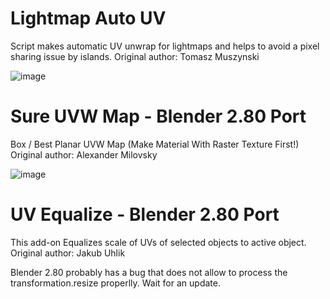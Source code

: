 # Lightmap Auto UV
Script makes automatic UV unwrap for lightmaps and helps to avoid a pixel sharing issue by islands.
Original author: Tomasz Muszynski

![image](https://raw.githubusercontent.com/muchasty/UV-Tools/master/Information%20%26%20License/LightmapAutoUV.JPG)


# Sure UVW Map - Blender 2.80 Port
Box / Best Planar UVW Map (Make Material With Raster Texture First!)
Original author: Alexander Milovsky

![image](https://raw.githubusercontent.com/muchasty/UV-Tools/master/Information%20%26%20License/SureUVWMap.jpg)


# UV Equalize  - Blender 2.80 Port
This add-on Equalizes scale of UVs of selected objects to active object.
Original author: Jakub Uhlik

Blender 2.80 probably has a bug that does not allow to process the transformation.resize properlly.
Wait for an update.
